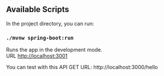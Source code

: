 ## Available Scripts

In the project directory, you can run:

### `./mvnw spring-boot:run`

Runs the app in the development mode.<br />
URL [http://localhost:3001](http://localhost:3001) 


You can test with this API GET URL: http://localhost:3000/hello
